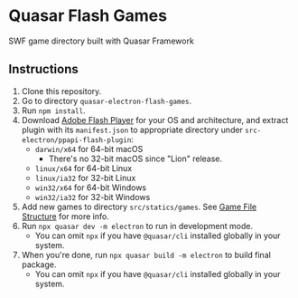 # Quasar Flash Games

SWF game directory built with Quasar Framework

## Instructions

1. Clone this repository.
2. Go to directory `quasar-electron-flash-games`.
3. Run `npm install`.
4. Download [Adobe Flash Player](https://get.adobe.com/br/flashplayer/) for your OS and architecture, and extract plugin with its `manifest.json` to appropriate directory under `src-electron/ppapi-flash-plugin`:
   - `darwin/x64` for 64-bit macOS
     - There's no 32-bit macOS since "Lion" release.
   - `linux/x64` for 64-bit Linux
   - `linux/ia32` for 32-bit Linux
   - `win32/x64` for 64-bit Windows
   - `win32/ia32` for 32-bit Windows
5. Add new games to directory `src/statics/games`. See [Game File Structure](/src/statics/games/README.md) for more info.
6. Run `npx quasar dev -m electron` to run in development mode.
   - You can omit `npx` if you have `@quasar/cli` installed globally in your system.
7. When you're done, run `npx quasar build -m electron` to build final package.
   - You can omit `npx` if you have `@quasar/cli` installed globally in your system.
